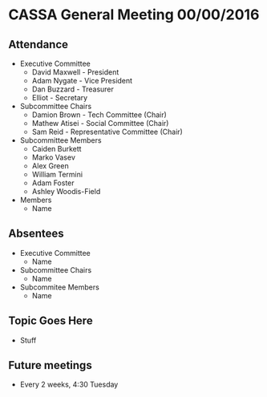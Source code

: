 CASSA General Meeting 00/00/2016
====================================
Attendance
----------
* Executive Committee
    * David Maxwell - President 
    * Adam Nygate - Vice President
    * Dan Buzzard - Treasurer
    * Elliot - Secretary
* Subcommittee Chairs
	* Damion Brown - Tech Committee (Chair)
	* Mathew Atisei - Social Committee (Chair)
	* Sam Reid - Representative Committee (Chair)
* Subcommittee Members
	* Caiden Burkett
	* Marko Vasev
	* Alex Green
	* William Termini
	* Adam Foster
	* Ashley Woodis-Field
* Members
	* Name

Absentees
---------
* Executive Committee
	* Name
* Subcommittee Chairs
	* Name
* Subcommitee Members
	* Name

Topic Goes Here
---------------
* Stuff

Future meetings
--------------
* Every 2 weeks, 4:30 Tuesday
